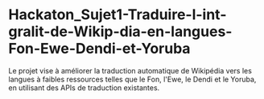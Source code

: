 # Hackaton_Sujet1-Traduire-l-int-gralit-de-Wikip-dia-en-langues-Fon-Ewe-Dendi-et-Yoruba
Le projet vise à améliorer la traduction automatique de Wikipédia vers les langues à faibles ressources telles que le Fon, l'Ewe, le Dendi et le Yoruba, en utilisant des APIs de traduction existantes.
